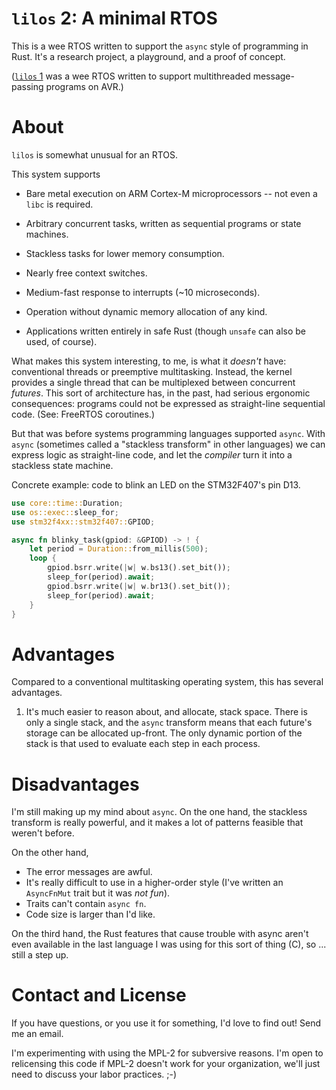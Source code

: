 # `lilos` 2: A minimal RTOS

This is a wee RTOS written to support the `async` style of programming in Rust.
It's a research project, a playground, and a proof of concept.

([`lilos` 1](https://github.com/cbiffle/lilos1) was a wee RTOS written to
support multithreaded message-passing programs on AVR.)

# About

`lilos` is somewhat unusual for an RTOS.

This system supports

- Bare metal execution on ARM Cortex-M microprocessors -- not even a `libc` is
  required.

- Arbitrary concurrent tasks, written as sequential programs or state machines.

- Stackless tasks for lower memory consumption.

- Nearly free context switches.

- Medium-fast response to interrupts (~10 microseconds).

- Operation without dynamic memory allocation of any kind.

- Applications written entirely in safe Rust (though `unsafe` can also be used,
  of course).

What makes this system interesting, to me, is what it *doesn't* have:
conventional threads or preemptive multitasking. Instead, the kernel provides a
single thread that can be multiplexed between concurrent *futures*. This sort of
architecture has, in the past, had serious ergonomic consequences: programs
could not be expressed as straight-line sequential code. (See: FreeRTOS
coroutines.)

But that was before systems programming languages supported `async`. With
`async` (sometimes called a "stackless transform" in other languages) we can
express logic as straight-line code, and let the *compiler* turn it into a
stackless state machine.

Concrete example: code to blink an LED on the STM32F407's pin D13.

```rust
use core::time::Duration;
use os::exec::sleep_for;
use stm32f4xx::stm32f407::GPIOD;

async fn blinky_task(gpiod: &GPIOD) -> ! {
    let period = Duration::from_millis(500);
    loop {
        gpiod.bsrr.write(|w| w.bs13().set_bit()); 
        sleep_for(period).await;
        gpiod.bsrr.write(|w| w.br13().set_bit()); 
        sleep_for(period).await;
    }
}
```

# Advantages

Compared to a conventional multitasking operating system, this has several
advantages.

1. It's much easier to reason about, and allocate, stack space. There is only a
   single stack, and the `async` transform means that each future's storage can
   be allocated up-front. The only dynamic portion of the stack is that used to
   evaluate each step in each process.

# Disadvantages

I'm still making up my mind about `async`. On the one hand, the stackless
transform is really powerful, and it makes a lot of patterns feasible that
weren't before.

On the other hand,

- The error messages are awful.
- It's really difficult to use in a higher-order style (I've written an
  `AsyncFnMut` trait but it was *not fun*).
- Traits can't contain `async fn`.
- Code size is larger than I'd like.

On the third hand, the Rust features that cause trouble with async aren't even
available in the last language I was using for this sort of thing (C), so ...
still a step up.

# Contact and License

If you have questions, or you use it for something, I'd love to find out! Send
me an email.

I'm experimenting with using the MPL-2 for subversive reasons. I'm open to
relicensing this code if MPL-2 doesn't work for your organization, we'll just
need to discuss your labor practices. ;-)
